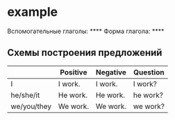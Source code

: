 # example

Вспомогательные глаголы: ****
Форма глагола: ****

## Схемы построения предложений

|             | Positive | Negative | Question |
| ----------- | -------- | -------- | -------- |
| I           | I work.  | I work.  | I work?  |
| he/she/it   | He work. | He work. | he work? |
| we/you/they | We work. | We work. | we work? |


